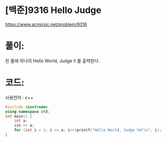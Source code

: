 # [백준]9316 Hello Judge

https://www.acmicpc.net/problem/9316

# 풀이:

한 줄에 하나의 Hello World, Judge i! 를 출력한다.



# **코드:** 

사용언어 : c++
```c++
#include <iostream>
using namespace std;
int main() {
	int a;
	cin >> a;
	for (int i = 1; i <= a; i++)printf("Hello World, Judge %d!\n", i);
}
```

